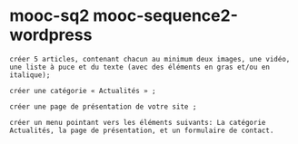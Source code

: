# mooc-sq2 mooc-sequence2-wordpress
    créer 5 articles, contenant chacun au minimum deux images, une vidéo, une liste à puce et du texte (avec des éléments en gras et/ou en italique);

    créer une catégorie « Actualités » ;

    créer une page de présentation de votre site ;

    créer un menu pointant vers les éléments suivants: La catégorie Actualités, la page de présentation, et un formulaire de contact.
